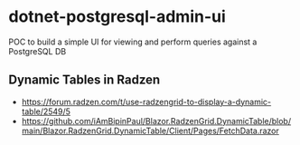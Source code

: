 # dotnet-postgresql-admin-ui
POC to build a simple UI for viewing and perform queries against a PostgreSQL DB

## Dynamic Tables in Radzen
- https://forum.radzen.com/t/use-radzengrid-to-display-a-dynamic-table/2549/5
- https://github.com/iAmBipinPaul/Blazor.RadzenGrid.DynamicTable/blob/main/Blazor.RadzenGrid.DynamicTable/Client/Pages/FetchData.razor
